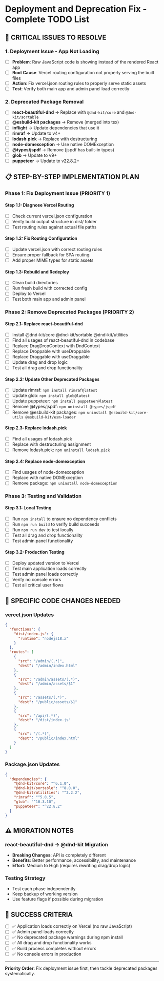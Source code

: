 # Deployment and Deprecation Fix - Complete TODO List

## 🚨 CRITICAL ISSUES TO RESOLVE

### 1. **Deployment Issue - App Not Loading**
- [ ] **Problem**: Raw JavaScript code is showing instead of the rendered React app
- [ ] **Root Cause**: Vercel routing configuration not properly serving the built files
- [ ] **Action**: Fix vercel.json routing rules to properly serve static assets
- [ ] **Test**: Verify both main app and admin panel load correctly

### 2. **Deprecated Package Removal**
- [ ] **react-beautiful-dnd** → Replace with `@dnd-kit/core` and `@dnd-kit/sortable`
- [ ] **@esbuild-kit packages** → Remove (merged into tsx)
- [ ] **inflight** → Update dependencies that use it
- [ ] **rimraf** → Update to v4+
- [ ] **lodash.pick** → Replace with destructuring
- [ ] **node-domexception** → Use native DOMException
- [ ] **@types/jspdf** → Remove (jspdf has built-in types)
- [ ] **glob** → Update to v9+
- [ ] **puppeteer** → Update to v22.8.2+

## 📋 STEP-BY-STEP IMPLEMENTATION PLAN

### Phase 1: Fix Deployment Issue (PRIORITY 1)

#### Step 1.1: Diagnose Vercel Routing
- [ ] Check current vercel.json configuration
- [ ] Verify build output structure in dist/ folder
- [ ] Test routing rules against actual file paths

#### Step 1.2: Fix Routing Configuration
- [ ] Update vercel.json with correct routing rules
- [ ] Ensure proper fallback for SPA routing
- [ ] Add proper MIME types for static assets

#### Step 1.3: Rebuild and Redeploy
- [ ] Clean build directories
- [ ] Run fresh build with corrected config
- [ ] Deploy to Vercel
- [ ] Test both main app and admin panel

### Phase 2: Remove Deprecated Packages (PRIORITY 2)

#### Step 2.1: Replace react-beautiful-dnd
- [ ] Install @dnd-kit/core @dnd-kit/sortable @dnd-kit/utilities
- [ ] Find all usages of react-beautiful-dnd in codebase
- [ ] Replace DragDropContext with DndContext
- [ ] Replace Droppable with useDroppable
- [ ] Replace Draggable with useDraggable
- [ ] Update drag and drop logic
- [ ] Test all drag and drop functionality

#### Step 2.2: Update Other Deprecated Packages
- [ ] Update rimraf: `npm install rimraf@latest`
- [ ] Update glob: `npm install glob@latest`
- [ ] Update puppeteer: `npm install puppeteer@latest`
- [ ] Remove @types/jspdf: `npm uninstall @types/jspdf`
- [ ] Remove @esbuild-kit packages: `npm uninstall @esbuild-kit/core-utils @esbuild-kit/esm-loader`

#### Step 2.3: Replace lodash.pick
- [ ] Find all usages of lodash.pick
- [ ] Replace with destructuring assignment
- [ ] Remove lodash.pick: `npm uninstall lodash.pick`

#### Step 2.4: Replace node-domexception
- [ ] Find usages of node-domexception
- [ ] Replace with native DOMException
- [ ] Remove package: `npm uninstall node-domexception`

### Phase 3: Testing and Validation

#### Step 3.1: Local Testing
- [ ] Run `npm install` to ensure no dependency conflicts
- [ ] Run `npm run build` to verify build succeeds
- [ ] Run `npm run dev` to test locally
- [ ] Test all drag and drop functionality
- [ ] Test admin panel functionality

#### Step 3.2: Production Testing
- [ ] Deploy updated version to Vercel
- [ ] Test main application loads correctly
- [ ] Test admin panel loads correctly
- [ ] Verify no console errors
- [ ] Test all critical user flows

## 🔧 SPECIFIC CODE CHANGES NEEDED

### vercel.json Updates
```json
{
  "functions": {
    "dist/index.js": {
      "runtime": "nodejs18.x"
    }
  },
  "routes": [
    {
      "src": "/admin/(.*)",
      "dest": "/admin/index.html"
    },
    {
      "src": "/admin/assets/(.*)",
      "dest": "/admin/assets/$1"
    },
    {
      "src": "/assets/(.*)",
      "dest": "/public/assets/$1"
    },
    {
      "src": "/api/(.*)",
      "dest": "/dist/index.js"
    },
    {
      "src": "/(.*)",
      "dest": "/public/index.html"
    }
  ]
}
```

### Package.json Updates
```json
{
  "dependencies": {
    "@dnd-kit/core": "^6.1.0",
    "@dnd-kit/sortable": "^8.0.0",
    "@dnd-kit/utilities": "^3.2.2",
    "rimraf": "^5.0.5",
    "glob": "^10.3.10",
    "puppeteer": "^22.8.2"
  }
}
```

## ⚠️ MIGRATION NOTES

### react-beautiful-dnd → @dnd-kit Migration
- **Breaking Changes**: API is completely different
- **Benefits**: Better performance, accessibility, and maintenance
- **Effort**: Medium to High (requires rewriting drag/drop logic)

### Testing Strategy
- Test each phase independently
- Keep backup of working version
- Use feature flags if possible during migration

## 🎯 SUCCESS CRITERIA

- [ ] ✅ Application loads correctly on Vercel (no raw JavaScript)
- [ ] ✅ Admin panel loads correctly
- [ ] ✅ No deprecated package warnings during npm install
- [ ] ✅ All drag and drop functionality works
- [ ] ✅ Build process completes without errors
- [ ] ✅ No console errors in production

---

**Priority Order**: Fix deployment issue first, then tackle deprecated packages systematically.